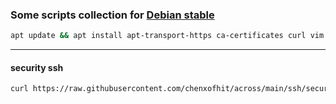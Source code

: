 ### Some scripts collection  for [Debian stable](https://www.debian.org/releases/)
```bash
apt update && apt install apt-transport-https ca-certificates curl vim wget -y
```  
---  
#### security ssh  
```bash
curl https://raw.githubusercontent.com/chenxofhit/across/main/ssh/securityssh.sh | bash
```  

